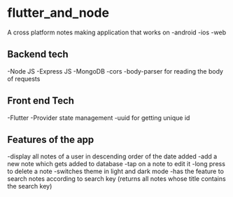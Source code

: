 # flutter_and_node

A cross platform notes making application that works on 
-android
-ios
-web

## Backend tech

-Node JS
-Express JS
-MongoDB
-cors
-body-parser for reading the body of requests

## Front end Tech

-Flutter
-Provider state management
-uuid for getting unique id

## Features of the app

-display all notes of a user in descending order of the date added
-add a new note which gets added to database
-tap on a note to edit it
-long press to delete a note
-switches theme in light and dark mode
-has the feature to search notes according to search key (returns all notes whose title contains the search key)